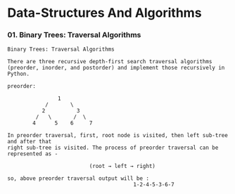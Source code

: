 # Data-Structures And Algorithms


### 01. Binary Trees: Traversal Algorithms

    Binary Trees: Traversal Algorithms

    There are three recursive depth-first search traversal algorithms (preorder, inorder, and postorder) and implement those recursively in Python.

    preorder:

                    1
                /       \
               2          3
             /   \       /  \  
            4      5    6     7

    In preorder traversal, first, root node is visited, then left sub-tree and after that 
    right sub-tree is visited. The process of preorder traversal can be represented as -

                              (root → left → right)

    so, above preorder traversal output will be : 
                                            1-2-4-5-3-6-7
    
